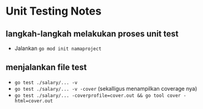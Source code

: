 # Unit Testing Notes

## langkah-langkah melakukan proses unit test
* Jalankan `go mod init namaproject`

## menjalankan file test
* `go test ./salary/... -v`
* `go test ./salary/... -v -cover` (sekalligus menampilkan coverage nya)
* `go test ./salary/... -coverprofile=cover.out && go tool cover -html=cover.out`